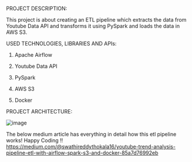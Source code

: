 PROJECT DESCRIPTION:

This project is about creating an ETL pipeline which extracts the data from Youtube Data API and transforms it using PySpark and loads the data in AWS S3.


USED TECHNOLOGIES, LIBRARIES AND APIs:

1. Apache Airflow 

2. Youtube Data API 

3. PySpark 

4. AWS S3 

5. Docker 

PROJECT ARCHITECTURE:

![image](https://github.com/Swathi-Reddy1408/Etl_Pipeline_With_Airflow/assets/52827609/45933ea1-bed8-4a6e-b65b-55fc3ff1f8e9)

The below medium article has everything in detail how this etl pipeline works!  Happy Coding !!
https://medium.com/@swathireddythokala16/youtube-trend-analysis-pipeline-etl-with-airflow-spark-s3-and-docker-85a7d76992eb

